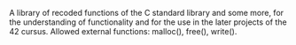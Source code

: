 A library of recoded functions of the C standard library and some more, for the understanding of functionality and for the use in the later projects of the 42 cursus.
Allowed external functions: malloc(), free(), write().
